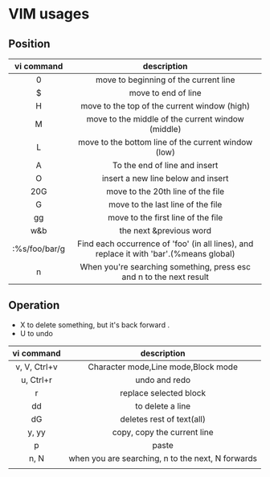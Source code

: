 #  VIM usages

## Position


|  vi command   |                         description                          |
| :-----------: | :----------------------------------------------------------: |
|       0       |            move to beginning of the current line             |
|       $       |                     move to end of line                      |
|       H       |         move to the top of the current window (high)         |
|       M       |      move to the middle of the current window (middle)       |
|       L       |     move to the bottom line of the current window (low)      |
|       A       |                To the end of line and insert                 |
|       O       |              insert a new line below and insert              |
|      20G      |              move to the 20th line of the file               |
|       G       |              move to the last line of the file               |
|      gg       |              move to the first line of the file              |
|      w&b      |                   the next &previous word                    |
| :%s/foo/bar/g | Find each occurrence of 'foo' (in all lines), and replace it with 'bar'.(%means global) |
|       n       | When you're searching something, press esc and n to the next result |

## Operation

- X to delete something, but it's back forward . 
- U to undo

  

|  vi command  |                    description                    |
| :----------: | :-----------------------------------------------: |
| v, V, Ctrl+v |        Character mode,Line mode,Block mode        |
|  u, Ctrl+r   |                   undo and redo                   |
|      r       |              replace selected block               |
|      dd      |                 to delete a line                  |
|      dG      |             deletes rest of text(all)             |
|    y, yy     |            copy, copy the current line            |
|      p       |                       paste                       |
|     n, N     | when you are searching, n to the next, N forwards |
|              |                                                   |